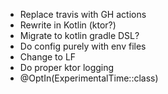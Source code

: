 - Replace travis with GH actions
- Rewrite in Kotlin (ktor?)
- Migrate to kotlin gradle DSL?
- Do config purely with env files
- Change to LF
- Do proper ktor logging
- @OptIn(ExperimentalTime::class)
